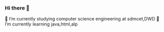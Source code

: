 ### Hi there 👋



 🔭 I’m currently studying computer science engineering at sdmcet,DWD
 🌱 I’m currently learning java,html,alp 

